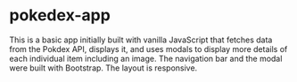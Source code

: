 # pokedex-app

This is a basic app initially built with vanilla JavaScript that fetches data from the Pokdex API, displays it, and uses modals to display more details of each individual item including an image.
The navigation bar and the modal were built with Bootstrap. The layout is responsive.
